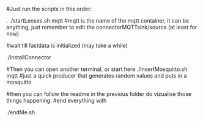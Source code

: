 #Just run the scripts in this order:

. ./startLenses.sh mqtt
#mqtt is the name of the mqtt container, it can be anything, just remember to edit the connectorMQTTsink/source (at least for now)

#wait till fastdata is initialized (may take a while)

./installConnector

#Then you can open another terminal, or start here
./insertMosquitto.sh mqtt 
#just a quick producer that generates random values and puts in a mosquitto 

#then you can follow the readme in the previous folder do vizualise those things happening.
#end everything with

./endMe.sh
